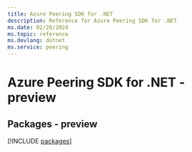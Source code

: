 ```yaml
---
title: Azure Peering SDK for .NET
description: Reference for Azure Peering SDK for .NET
ms.date: 02/20/2024
ms.topic: reference
ms.devlang: dotnet
ms.service: peering
---
```

# Azure Peering SDK for .NET - preview
## Packages - preview
[!INCLUDE [packages](peering-index.md)]